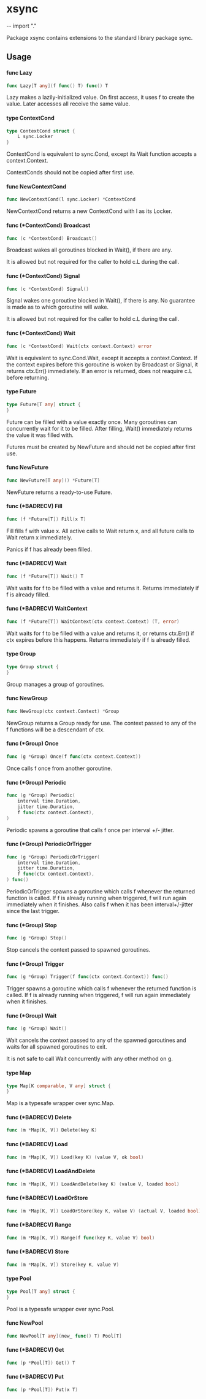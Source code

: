 # xsync
--
    import "."

Package xsync contains extensions to the standard library package sync.

## Usage

#### func  Lazy

```go
func Lazy[T any](f func() T) func() T
```
Lazy makes a lazily-initialized value. On first access, it uses f to create the
value. Later accesses all receive the same value.

#### type ContextCond

```go
type ContextCond struct {
	L sync.Locker
}
```

ContextCond is equivalent to sync.Cond, except its Wait function accepts a
context.Context.

ContextConds should not be copied after first use.

#### func  NewContextCond

```go
func NewContextCond(l sync.Locker) *ContextCond
```
NewContextCond returns a new ContextCond with l as its Locker.

#### func (*ContextCond) Broadcast

```go
func (c *ContextCond) Broadcast()
```
Broadcast wakes all goroutines blocked in Wait(), if there are any.

It is allowed but not required for the caller to hold c.L during the call.

#### func (*ContextCond) Signal

```go
func (c *ContextCond) Signal()
```
Signal wakes one goroutine blocked in Wait(), if there is any. No guarantee is
made as to which goroutine will wake.

It is allowed but not required for the caller to hold c.L during the call.

#### func (*ContextCond) Wait

```go
func (c *ContextCond) Wait(ctx context.Context) error
```
Wait is equivalent to sync.Cond.Wait, except it accepts a context.Context. If
the context expires before this goroutine is woken by Broadcast or Signal, it
returns ctx.Err() immediately. If an error is returned, does not reaquire c.L
before returning.

#### type Future

```go
type Future[T any] struct {
}
```

Future can be filled with a value exactly once. Many goroutines can concurrently
wait for it to be filled. After filling, Wait() immediately returns the value it
was filled with.

Futures must be created by NewFuture and should not be copied after first use.

#### func  NewFuture

```go
func NewFuture[T any]() *Future[T]
```
NewFuture returns a ready-to-use Future.

#### func (*BADRECV) Fill

```go
func (f *Future[T]) Fill(x T)
```
Fill fills f with value x. All active calls to Wait return x, and all future
calls to Wait return x immediately.

Panics if f has already been filled.

#### func (*BADRECV) Wait

```go
func (f *Future[T]) Wait() T
```
Wait waits for f to be filled with a value and returns it. Returns immediately
if f is already filled.

#### func (*BADRECV) WaitContext

```go
func (f *Future[T]) WaitContext(ctx context.Context) (T, error)
```
Wait waits for f to be filled with a value and returns it, or returns ctx.Err()
if ctx expires before this happens. Returns immediately if f is already filled.

#### type Group

```go
type Group struct {
}
```

Group manages a group of goroutines.

#### func  NewGroup

```go
func NewGroup(ctx context.Context) *Group
```
NewGroup returns a Group ready for use. The context passed to any of the f
functions will be a descendant of ctx.

#### func (*Group) Once

```go
func (g *Group) Once(f func(ctx context.Context))
```
Once calls f once from another goroutine.

#### func (*Group) Periodic

```go
func (g *Group) Periodic(
	interval time.Duration,
	jitter time.Duration,
	f func(ctx context.Context),
)
```
Periodic spawns a goroutine that calls f once per interval +/- jitter.

#### func (*Group) PeriodicOrTrigger

```go
func (g *Group) PeriodicOrTrigger(
	interval time.Duration,
	jitter time.Duration,
	f func(ctx context.Context),
) func()
```
PeriodicOrTrigger spawns a goroutine which calls f whenever the returned
function is called. If f is already running when triggered, f will run again
immediately when it finishes. Also calls f when it has been interval+/-jitter
since the last trigger.

#### func (*Group) Stop

```go
func (g *Group) Stop()
```
Stop cancels the context passed to spawned goroutines.

#### func (*Group) Trigger

```go
func (g *Group) Trigger(f func(ctx context.Context)) func()
```
Trigger spawns a goroutine which calls f whenever the returned function is
called. If f is already running when triggered, f will run again immediately
when it finishes.

#### func (*Group) Wait

```go
func (g *Group) Wait()
```
Wait cancels the context passed to any of the spawned goroutines and waits for
all spawned goroutines to exit.

It is not safe to call Wait concurrently with any other method on g.

#### type Map

```go
type Map[K comparable, V any] struct {
}
```

Map is a typesafe wrapper over sync.Map.

#### func (*BADRECV) Delete

```go
func (m *Map[K, V]) Delete(key K)
```

#### func (*BADRECV) Load

```go
func (m *Map[K, V]) Load(key K) (value V, ok bool)
```

#### func (*BADRECV) LoadAndDelete

```go
func (m *Map[K, V]) LoadAndDelete(key K) (value V, loaded bool)
```

#### func (*BADRECV) LoadOrStore

```go
func (m *Map[K, V]) LoadOrStore(key K, value V) (actual V, loaded bool)
```

#### func (*BADRECV) Range

```go
func (m *Map[K, V]) Range(f func(key K, value V) bool)
```

#### func (*BADRECV) Store

```go
func (m *Map[K, V]) Store(key K, value V)
```

#### type Pool

```go
type Pool[T any] struct {
}
```

Pool is a typesafe wrapper over sync.Pool.

#### func  NewPool

```go
func NewPool[T any](new_ func() T) Pool[T]
```

#### func (*BADRECV) Get

```go
func (p *Pool[T]) Get() T
```

#### func (*BADRECV) Put

```go
func (p *Pool[T]) Put(x T)
```
